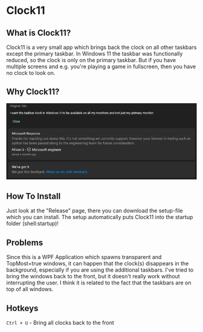 # Clock11

## What is Clock11?

Clock11 is a very small app which brings back the clock on all other taskbars except the primary taskbar.
In Windows 11 the taskbar was functionally reduced, so the clock is only on the primary taskbar. But if you have
multiple screens and e.g. you're playing a game in fullscreen, then you have no clock to look on. 

## Why Clock11?
![feedback.png](https://github.com/andyld97/Clock11/blob/main/Clock11/Assets/feedback.png)

## How To Install
Just look at the "Release" page, there you can download the setup-file which you can install.
The setup automatically puts Clock11 into the startup folder (shell:startup)!

## Problems

Since this is a WPF Application which spawns transparent and TopMost=true windows, it can happen that the clock(s)
disappears in the background, especially if you are using the additional taskbars. I've tried to bring the windows back to the front, but it doesn't really work without interrupting the user. I think it is related to the fact that the taskbars are on top of all windows.

## Hotkeys
`Ctrl + U` - Bring all clocks back to the front 
